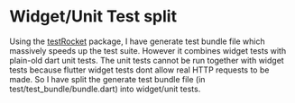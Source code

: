 # Widget/Unit Test split

Using the [testRocket](https://pub.dev/packages/test_rocket) package, I have generate test bundle file which massively speeds up the test suite. However it combines widget tests with plain-old dart unit tests. The unit tests cannot be run together with widget tests because flutter widget tests dont allow real HTTP requests to be made. So I have split the generate test bundle file (in test/test_bundle/bundle.dart) into widget/unit tests.
